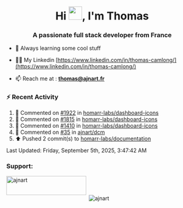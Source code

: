 <h1 align="center">Hi <img height="35px" src="https://raw.githubusercontent.com/MartinHeinz/MartinHeinz/master/wave.gif" width="35px"/>, I'm Thomas</h1>
<h3 align="center">A passionate full stack developer from France</h3>

- 🌱 Always learning some cool stuff 

- 👨‍💻 My Linkedin [https://www.linkedin.com/in/thomas-camlong/](https://www.linkedin.com/in/thomas-camlong/)

- 📫 Reach me at : **thomas@ajnart.fr**

### :zap: Recent Activity

<!--RECENT_ACTIVITY:start-->
1. 💬 Commented on [#1922](https://github.com/homarr-labs/dashboard-icons/issues/1922#issuecomment-3252800468) in [homarr-labs/dashboard-icons](https://github.com/homarr-labs/dashboard-icons)<br>
2. 💬 Commented on [#1815](https://github.com/homarr-labs/dashboard-icons/issues/1815#issuecomment-3252793664) in [homarr-labs/dashboard-icons](https://github.com/homarr-labs/dashboard-icons)<br>
3. 💬 Commented on [#1410](https://github.com/homarr-labs/dashboard-icons/pull/1410#issuecomment-3252780600) in [homarr-labs/dashboard-icons](https://github.com/homarr-labs/dashboard-icons)<br>
4. 💬 Commented on [#35](https://github.com/ajnart/dcm/pull/35#issuecomment-3250202842) in [ajnart/dcm](https://github.com/ajnart/dcm)<br>
5. ⬆️ Pushed 2 commit(s) to [homarr-labs/documentation](https://github.com/homarr-labs/documentation)<br>
<!--RECENT_ACTIVITY:end-->

<!--RECENT_ACTIVITY:last_update-->
Last Updated: Friday, September 5th, 2025, 3:47:42 AM
<!--RECENT_ACTIVITY:last_update_end-->
<h3 align="left">Support:</h3>
<p><a href="https://ko-fi.com/ajnart"> <img align="left" src="https://cdn.ko-fi.com/cdn/kofi3.png?v=3" height="50" width="210" alt="ajnart" /></a></p><br><br>

<p>&nbsp;<img align="center" src="https://github-readme-stats.vercel.app/api?username=ajnart&show_icons=true&theme=tokyonight&locale=en" alt="ajnart" /></p>
